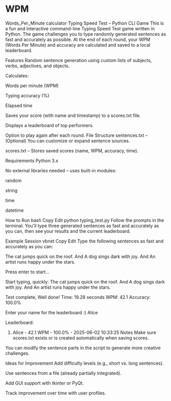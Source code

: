 # WPM
Words_Per_Minute calculator 
 Typing Speed Test – Python CLI Game
This is a fun and interactive command-line Typing Speed Test game written in Python. The game challenges you to type randomly generated sentences as fast and accurately as possible. At the end of each round, your WPM (Words Per Minute) and accuracy are calculated and saved to a local leaderboard.

 Features
 Random sentence generation using custom lists of subjects, verbs, adjectives, and objects.

 Calculates:

Words per minute (WPM)

Typing accuracy (%)

Elapsed time

 Saves your score (with name and timestamp) to a scores.txt file.

 Displays a leaderboard of top performers.

 Option to play again after each round.
 File Structure
sentences.txt – (Optional) You can customize or expand sentence sources.

scores.txt – Stores saved scores (name, WPM, accuracy, time).

 Requirements
Python 3.x

No external libraries needed – uses built-in modules:

random

string

time

datetime

 How to Run
bash
Copy
Edit
python typing_test.py
Follow the prompts in the terminal. You'll type three generated sentences as fast and accurately as you can, then see your results and the current leaderboard.

 Example Session
vbnet
Copy
Edit
Type the following sentences as fast and accurately as you can:

The cat jumps quick on the roof. And A dog sings dark with joy. And An artist runs happy under the stars.

Press enter to start...

Start typing, quickly:
The cat jumps quick on the roof. And A dog sings dark with joy. And An artist runs happy under the stars.

Test complete, Well done!
Time: 19.28 seconds
WPM: 42.1
Accuracy: 100.0%

Enter your name for the leaderboard :) Alice

Leaderboard:
1. Alice - 42.1 WPM - 100.0% - 2025-06-02 10:33:25
 Notes
Make sure scores.txt exists or is created automatically when saving scores.

You can modify the sentence parts in the script to generate more creative challenges.

 Ideas for Improvement
Add difficulty levels (e.g., short vs. long sentences).

Use sentences from a file (already partially integrated).

Add GUI support with tkinter or PyQt.

Track improvement over time with user profiles.

